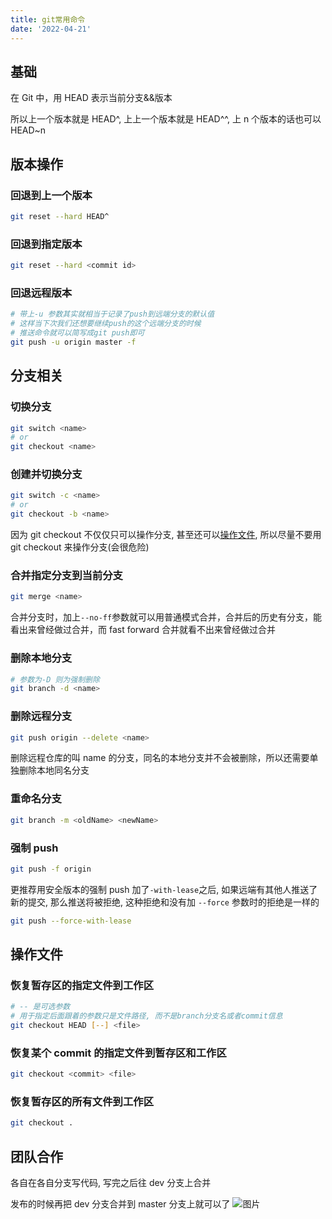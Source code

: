 ```yaml
---
title: git常用命令
date: '2022-04-21'
---
```


## 基础

在 Git 中，用 HEAD 表示当前分支&&版本

所以上一个版本就是 HEAD^, 上上一个版本就是 HEAD^^, 上 n 个版本的话也可以 HEAD~n

## 版本操作

### 回退到上一个版本

```bash
git reset --hard HEAD^
```

### 回退到指定版本

```bash
git reset --hard <commit id>
```

### 回退远程版本

```bash
# 带上-u 参数其实就相当于记录了push到远端分支的默认值
# 这样当下次我们还想要继续push的这个远端分支的时候
# 推送命令就可以简写成git push即可
git push -u origin master -f
```

## 分支相关

### 切换分支

```bash
git switch <name>
# or
git checkout <name>
```

### 创建并切换分支

```bash
git switch -c <name>
# or
git checkout -b <name>
```

因为 git checkout 不仅仅只可以操作分支, 甚至还可以[操作文件](#file), 所以尽量不要用 git checkout 来操作分支(会很危险)

### 合并指定分支到当前分支

```bash
git merge <name>
```

合并分支时，加上`--no-ff`参数就可以用普通模式合并，合并后的历史有分支，能看出来曾经做过合并，而 fast forward 合并就看不出来曾经做过合并

### 删除本地分支

```bash
# 参数为-D 则为强制删除
git branch -d <name>
```

### 删除远程分支

```bash
git push origin --delete <name>
```

删除远程仓库的叫 name 的分支，同名的本地分支并不会被删除，所以还需要单独删除本地同名分支

### 重命名分支

```bash
git branch -m <oldName> <newName>
```

### 强制 push

```bash
git push -f origin
```

更推荐用安全版本的强制 push
加了`-with-lease`之后, 如果远端有其他人推送了新的提交, 那么推送将被拒绝, 这种拒绝和没有加 `--force` 参数时的拒绝是一样的

```bash
git push --force-with-lease
```

## <span id="file">操作文件</span>

### 恢复暂存区的指定文件到工作区

```bash
# -- 是可选参数
# 用于指定后面跟着的参数只是文件路径, 而不是branch分支名或者commit信息
git checkout HEAD [--] <file>
```

### 恢复某个 commit 的指定文件到暂存区和工作区

```bash
git checkout <commit> <file>
```

### 恢复暂存区的所有文件到工作区

```bash
git checkout .
```

## 团队合作

各自在各自分支写代码, 写完之后往 dev 分支上合并

发布的时候再把 dev 分支合并到 master 分支上就可以了
![图片](/image/team-work.png)
